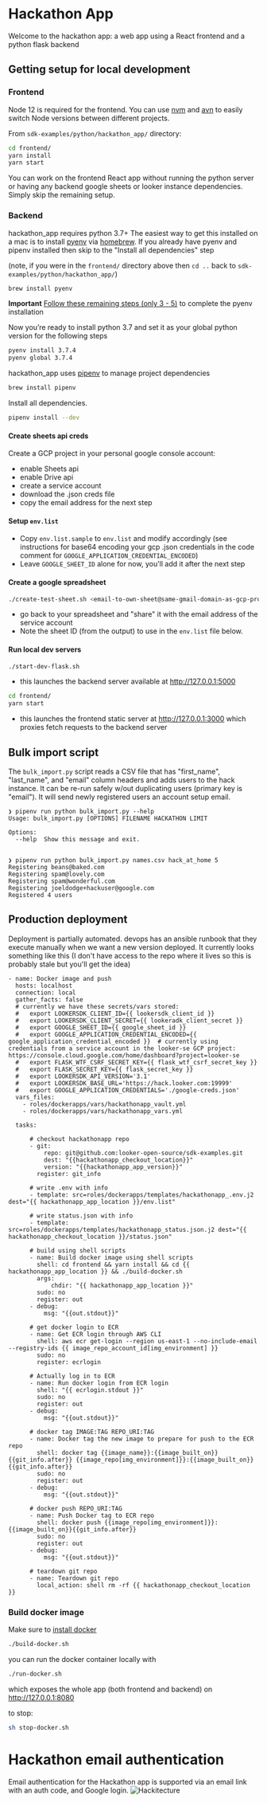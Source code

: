 # Hackathon App

Welcome to the hackathon app: a web app using a React frontend and a python flask backend

## Getting setup for local development

### Frontend

Node 12 is required for the frontend. You can use [nvm](https://github.com/creationix/nvm#installation) and [avn](https://github.com/wbyoung/avn#install) to easily switch Node versions between different projects.

From `sdk-examples/python/hackathon_app/` directory:
```sh
cd frontend/
yarn install
yarn start
```

You can work on the frontend React app without running the python server or having any backend google sheets or looker instance dependencies. Simply skip the remaining setup.

### Backend

hackathon_app requires python 3.7+ The easiest way to get this installed on a mac is to install [pyenv](https://github.com/pyenv/pyenv#installation) via [homebrew](https://brew.sh/). If you already have pyenv and pipenv installed then skip to the "Install all dependencies" step

(note, if you were in the `frontend/` directory above then `cd ..` back to `sdk-examples/python/hackathon_app/`)

```sh
brew install pyenv
```

**Important** [Follow these remaining steps (only 3 - 5)](https://github.com/pyenv/pyenv#basic-github-checkout) to complete the pyenv installation

Now you’re ready to install python 3.7 and set it as your global python version for the following steps

```sh
pyenv install 3.7.4
pyenv global 3.7.4
```

hackathon_app uses [pipenv](https://docs.pipenv.org/en/latest/#install-pipenv-today) to manage project dependencies

```sh
brew install pipenv
```

Install all dependencies.

```sh
pipenv install --dev
```

#### Create sheets api creds

Create a GCP project in your personal google console account:

- enable Sheets api
- enable Drive api
- create a service account
- download the .json creds file
- copy the email address for the next step

#### Setup `env.list`

- Copy `env.list.sample` to `env.list` and modify accordingly (see instructions for base64 encoding your gcp .json credentials in the code comment for `GOOGLE_APPLICATION_CREDENTIAL_ENCODED`)
- Leave `GOOGLE_SHEET_ID` alone for now, you'll add it after the next step

#### Create a google spreadsheet

```sh
./create-test-sheet.sh <email-to-own-sheet@same-gmail-domain-as-gcp-project.com>
```

- go back to your spreadsheet and "share" it with the email address of the service account
- Note the sheet ID (from the output) to use in the `env.list` file below.

#### Run local dev servers

```sh
./start-dev-flask.sh
```

- this launches the backend server available at http://127.0.0.1:5000

```sh
cd frontend/
yarn start
```

- this launches the frontend static server at http://127.0.0.1:3000 which proxies fetch requests to the backend server

## Bulk import script

The `bulk_import.py` script reads a CSV file that has "first_name", "last_name", and "email" column headers and adds users to the hack instance.
It can be re-run safely w/out duplicating users (primary key is "email"). It will send newly registered users an account setup email.

```
❯ pipenv run python bulk_import.py --help
Usage: bulk_import.py [OPTIONS] FILENAME HACKATHON LIMIT

Options:
  --help  Show this message and exit.


❯ pipenv run python bulk_import.py names.csv hack_at_home 5
Registering beans@baked.com
Registering spam@lovely.com
Registering spam@wonderful.com
Registering joeldodge+hackuser@google.com
Registered 4 users
```

## Production deployment

Deployment is partially automated. devops has an ansible runbook that they execute manually when we want a new version deployed.
It currently looks something like this (I don't have access to the repo where it lives so this is probably stale but you'll get the idea)
```
- name: Docker image and push
  hosts: localhost
  connection: local
  gather_facts: false
  # currently we have these secrets/vars stored:
  #   export LOOKERSDK_CLIENT_ID={{ lookersdk_client_id }}
  #   export LOOKERSDK_CLIENT_SECRET={{ lookeradk_client_secret }}
  #   export GOOGLE_SHEET_ID={{ google_sheet_id }}
  #   export GOOGLE_APPLICATION_CREDENTIAL_ENCODED={{ google_application_credential_encoded }}  # currently using credentials from a service account in the looker-se GCP project: https://console.cloud.google.com/home/dashboard?project=looker-se
  #   export FLASK_WTF_CSRF_SECRET_KEY={{ flask_wtf_csrf_secret_key }}
  #   export FLASK_SECRET_KEY={{ flask_secret_key }}
  #   export LOOKERSDK_API_VERSION='3.1'
  #   export LOOKERSDK_BASE_URL='https://hack.looker.com:19999'
  #   export GOOGLE_APPLICATION_CREDENTIALS='./google-creds.json'
  vars_files:
    - roles/dockerapps/vars/hackathonapp_vault.yml
    - roles/dockerapps/vars/hackathonapp_vars.yml

  tasks:

      # checkout hackathonapp repo
      - git:
          repo: git@github.com:looker-open-source/sdk-examples.git
          dest: "{{hackathonapp_checkout_location}}"
          version: "{{hackathonapp_app_version}}"
        register: git_info

      # write .env with info
      - template: src=roles/dockerapps/templates/hackathonapp_.env.j2 dest="{{ hackathonapp_app_location }}/env.list"

      # write status.json with info
      - template: src=roles/dockerapps/templates/hackathonapp_status.json.j2 dest="{{ hackathonapp_checkout_location }}/status.json"

      # build using shell scripts
      - name: Build docker image using shell scripts
        shell: cd frontend && yarn install && cd {{ hackathonapp_app_location }} && ./build-docker.sh
        args:
            chdir: "{{ hackathonapp_app_location }}"
        sudo: no
        register: out
      - debug:
          msg: "{{out.stdout}}"

      # get docker login to ECR
      - name: Get ECR login through AWS CLI
        shell: aws ecr get-login --region us-east-1 --no-include-email --registry-ids {{ image_repo_account_id[img_environment] }}
        sudo: no
        register: ecrlogin

      # Actually log in to ECR
      - name: Run docker login from ECR login
        shell: "{{ ecrlogin.stdout }}"
        sudo: no
        register: out
      - debug:
          msg: "{{out.stdout}}"

      # docker tag IMAGE:TAG REPO_URI:TAG
      - name: Docker tag the new image to prepare for push to the ECR repo
        shell: docker tag {{image_name}}:{{image_built_on}}{{git_info.after}} {{image_repo[img_environment]}}:{{image_built_on}}{{git_info.after}}
        sudo: no
        register: out
      - debug:
          msg: "{{out.stdout}}"

      # docker push REPO_URI:TAG
      - name: Push Docker tag to ECR repo
        shell: docker push {{image_repo[img_environment]}}:{{image_built_on}}{{git_info.after}}
        sudo: no
        register: out
      - debug:
          msg: "{{out.stdout}}"

      # teardown git repo
      - name: Teardown git repo
        local_action: shell rm -rf {{ hackathonapp_checkout_location }}
```

### Build docker image

Make sure to [install docker](https://download.docker.com/mac/stable/Docker.dmg)

```sh
./build-docker.sh
```

you can run the docker container locally with

```sh
./run-docker.sh
```

which exposes the whole app (both frontend and backend) on http://127.0.0.1:8080

to stop:

```sh
sh stop-docker.sh
```

# Hackathon email authentication

Email authentication for the Hackathon app is supported via an email link with an auth code, and Google login.
![Hackitecture](hackitecture.jpg)
